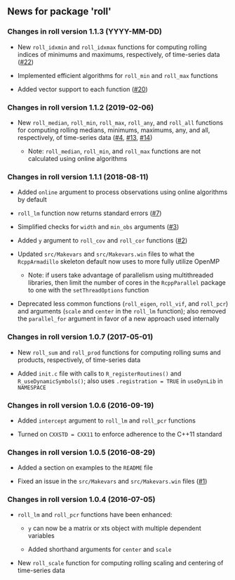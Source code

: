 ## News for package 'roll'

### Changes in roll version 1.1.3 (YYYY-MM-DD)

* New `roll_idxmin` and `roll_idxmax` functions for computing rolling indices of minimums and maximums, respectively, of time-series data ([#22](https://github.com/jjf234/roll/issues/22))

* Implemented efficient algorithms for `roll_min` and `roll_max` functions

* Added vector support to each function ([#20](https://github.com/jjf234/roll/issues/20))

### Changes in roll version 1.1.2 (2019-02-06)

* New `roll_median`, `roll_min`, `roll_max`, `roll_any`, and `roll_all` functions for computing rolling medians, minimums, maximums, any, and all, respectively, of time-series data ([#4](https://github.com/jjf234/roll/issues/4), [#13](https://github.com/jjf234/roll/issues/13), [#14](https://github.com/jjf234/roll/issues/14))
    
    * Note: `roll_median`, `roll_min`, and `roll_max` functions are not calculated using online algorithms

### Changes in roll version 1.1.1 (2018-08-11)

* Added `online` argument to process observations using online algorithms by default

* `roll_lm` function now returns standard errors ([#7](https://github.com/jjf234/roll/issues/7))

* Simplified checks for `width` and `min_obs` arguments ([#3](https://github.com/jjf234/roll/issues/3))

* Added `y` argument to `roll_cov` and `roll_cor` functions ([#2](https://github.com/jjf234/roll/issues/2))

* Updated `src/Makevars` and `src/Makevars.win` files to what the `RcppArmadillo` skeleton default now uses to more fully utilize OpenMP

    * Note: if users take advantage of parallelism using multithreaded libraries, then limit the number of cores in the `RcppParallel` package to one with the `setThreadOptions` function
    
* Deprecated less common functions (`roll_eigen`, `roll_vif`, and `roll_pcr`) and arguments (`scale` and `center` in the `roll_lm` function); also removed the `parallel_for` argument in favor of a new approach used internally

### Changes in roll version 1.0.7 (2017-05-01)

* New `roll_sum` and `roll_prod` functions for computing rolling sums and products, respectively, of time-series data

* Added `init.c` file with calls to `R_registerRoutines()` and `R_useDynamicSymbols()`; also uses `.registration = TRUE` in `useDynLib` in `NAMESPACE`

### Changes in roll version 1.0.6 (2016-09-19)

* Added `intercept` argument to `roll_lm` and `roll_pcr` functions

* Turned on `CXXSTD = CXX11` to enforce adherence to the C++11 standard

### Changes in roll version 1.0.5 (2016-08-29)

* Added a section on examples to the `README` file

* Fixed an issue in the `src/Makevars` and `src/Makevars.win` files ([#1](https://github.com/jjf234/roll/issues/1))

### Changes in roll version 1.0.4 (2016-07-05)

* `roll_lm` and `roll_pcr` functions have been enhanced:

    * `y` can now be a matrix or xts object with multiple dependent variables

    * Added shorthand arguments for `center` and `scale`

* New `roll_scale` function for computing rolling scaling and centering of time-series data